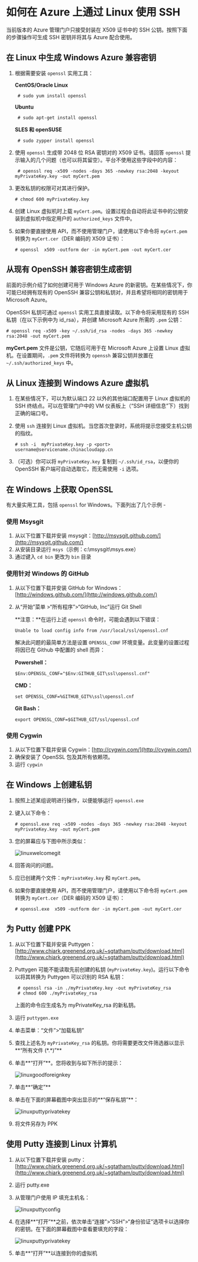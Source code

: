 <properties urlDisplayName="Use SSH" pageTitle="在 Azure 中使用 SSH 连接到 Linux 虚拟机" metaKeywords="Azure SSH keys Linux, Linux vm SSH" description="了解如何在 Azure 上通过 Linux 虚拟机生成和使用 SSH 密钥。" metaCanonical="" services="virtual-machines" documentationCenter="" title="How to Use SSH with Linux on Azure" authors="szarkos" solutions="" manager="timlt" editor=""/>

<tags ms.service="virtual-machines" ms.date="05/15/2015" wacn.date="06/19/2015"/>

# 如何在 Azure 上通过 Linux 使用 SSH

当前版本的 Azure 管理门户只接受封装在 X509 证书中的 SSH 公钥。按照下面的步骤操作可生成 SSH 密钥并将其与 Azure 配合使用。

## 在 Linux 中生成 Windows Azure 兼容密钥 ##

1. 根据需要安装 `openssl` 实用工具：

	**CentOS/Oracle Linux**

		# sudo yum install openssl

	**Ubuntu**

		# sudo apt-get install openssl

	**SLES 和 openSUSE**

		# sudo zypper install openssl


2. 使用 `openssl` 生成带 2048 位 RSA 密钥对的 X509 证书。请回答 `openssl` 提示输入的几个问题（也可以将其留空）。平台不使用这些字段中的内容：

		# openssl req -x509 -nodes -days 365 -newkey rsa:2048 -keyout myPrivateKey.key -out myCert.pem

3.	更改私钥的权限可对其进行保护。

		# chmod 600 myPrivateKey.key

4.	创建 Linux 虚拟机时上载 `myCert.pem`。设置过程会自动将此证书中的公钥安装到虚拟机中指定用户的 `authorized_keys` 文件中。

5.	如果你要直接使用 API，而不使用管理门户，请使用以下命令将 `myCert.pem` 转换为 `myCert.cer`（DER 编码的 X509 证书）：

		# openssl  x509 -outform der -in myCert.pem -out myCert.cer


## 从现有 OpenSSH 兼容密钥生成密钥
前面的示例介绍了如何创建可用于 Windows Azure 的新密钥。在某些情况下，你可能已经拥有现有的 OpenSSH 兼容公钥和私钥对，并且希望将相同的密钥用于 Microsoft Azure。

OpenSSH 私钥可通过 `openssl` 实用工具直接读取。以下命令将采用现有的 SSH 私钥（在以下示例中为 id_rsa），并创建 Microsoft Azure 所需的 `.pem` 公钥：

	# openssl req -x509 -key ~/.ssh/id_rsa -nodes -days 365 -newkey rsa:2048 -out myCert.pem

**myCert.pem** 文件是公钥，它随后可用于在 Microsoft Azure 上设置 Linux 虚拟机。在设置期间，`.pem` 文件将转换为 `openssh` 兼容公钥并放置在 `~/.ssh/authorized_keys` 中。


## 从 Linux 连接到 Windows Azure 虚拟机

1. 在某些情况下，可以为默认端口 22 以外的其他端口配置用于 Linux 虚拟机的 SSH 终结点。可以在管理门户中的 VM 仪表板上（“SSH 详细信息”下）找到正确的端口号。

2.	使用 `ssh` 连接到 Linux 虚拟机。当您首次登录时，系统将提示您接受主机公钥的指纹。

		# ssh -i  myPrivateKey.key -p <port> username@servicename.chinacloudapp.cn

3.	（可选）你可以将 `myPrivateKey.key` 复制到 `~/.ssh/id_rsa`，以便你的 OpenSSH 客户端可自动选取它，而无需使用 `-i` 选项。

## 在 Windows 上获取 OpenSSL ##

有大量实用工具，包括 `openssl` for Windows。下面列出了几个示例 -

### 使用 Msysgit ###

1.	从以下位置下载并安装 msysgit：[http://msysgit.github.com/](http://msysgit.github.com/)
2.	从安装目录运行 `msys`（示例：c:\msysgit\msys.exe）
3.	通过键入 `cd bin` 更改为 `bin` 目录


### 使用针对 Windows 的 GitHub ###

1.	从以下位置下载并安装 GitHub for Windows：[http://windows.github.com/](http://windows.github.com/)
2.	从“开始”菜单 >“所有程序”>“GitHub, Inc”运行 Git Shell

	**注意：**在运行上述 `openssl` 命令时，可能会遇到以下错误：

		Unable to load config info from /usr/local/ssl/openssl.cnf

	解决此问题的最简单方法是设置 `OPENSSL_CONF` 环境变量。此变量的设置过程将因已在 Github 中配置的 shell 而异：

	**Powershell：**

		$Env:OPENSSL_CONF="$Env:GITHUB_GIT\ssl\openssl.cnf"

	**CMD：**

		set OPENSSL_CONF=%GITHUB_GIT%\ssl\openssl.cnf

	**Git Bash：**

		export OPENSSL_CONF=$GITHUB_GIT/ssl/openssl.cnf


### 使用 Cygwin ###

1.	从以下位置下载并安装 Cygwin：[http://cygwin.com/](http://cygwin.com/)
2.	确保安装了 OpenSSL 包及其所有依赖项。
3.	运行 `cygwin`


## 在 Windows 上创建私钥 ##

1.	按照上述某组说明进行操作，以便能够运行 `openssl.exe`
2.	键入以下命令：

		# openssl.exe req -x509 -nodes -days 365 -newkey rsa:2048 -keyout myPrivateKey.key -out myCert.pem

3.	您的屏幕应与下图中所示类似：

	![linuxwelcomegit](./media/virtual-machines-linux-use-ssh-key/linuxwelcomegit.png)

4.	回答询问的问题。
5.	应已创建两个文件：`myPrivateKey.key` 和 `myCert.pem`。
6.	如果你要直接使用 API，而不使用管理门户，请使用以下命令将 `myCert.pem` 转换为 `myCert.cer`（DER 编码的 X509 证书）：

		# openssl.exe  x509 -outform der -in myCert.pem -out myCert.cer

## 为 Putty 创建 PPK ##

1. 从以下位置下载并安装 Puttygen：[http://www.chiark.greenend.org.uk/~sgtatham/putty/download.html](http://www.chiark.greenend.org.uk/~sgtatham/putty/download.html)

2. Puttygen 可能不能读取先前创建的私钥 (`myPrivateKey.key`)。运行以下命令以将其转换为 Puttygen 可以识别的 RSA 私钥：

		# openssl rsa -in ./myPrivateKey.key -out myPrivateKey_rsa
		# chmod 600 ./myPrivateKey_rsa

	上面的命令应生成名为 myPrivateKey_rsa 的新私钥。

3. 运行 `puttygen.exe`

4. 单击菜单：“文件”>“加载私钥”

5. 查找上述名为 `myPrivateKey_rsa` 的私钥。你将需要更改文件筛选器以显示**“所有文件 (\*.\*)”**

6. 单击**“打开”**。您将收到与如下所示的提示：

	![linuxgoodforeignkey](./media/virtual-machines-linux-use-ssh-key/linuxgoodforeignkey.png)

7. 单击**“确定”**

8. 单击在下面的屏幕截图中突出显示的**“保存私钥”**：

	![linuxputtyprivatekey](./media/virtual-machines-linux-use-ssh-key/linuxputtygenprivatekey.png)

9. 将文件另存为 PPK


## 使用 Putty 连接到 Linux 计算机 ##

1.	从以下位置下载并安装 putty：[http://www.chiark.greenend.org.uk/~sgtatham/putty/download.html](http://www.chiark.greenend.org.uk/~sgtatham/putty/download.html)
2.	运行 putty.exe
3.	从管理门户使用 IP 填充主机名：

	![linuxputtyconfig](./media/virtual-machines-linux-use-ssh-key/linuxputtyconfig.png)

4.	在选择**“打开”**之前，依次单击“连接”>“SSH”>“身份验证”选项卡以选择你的密钥。在下面的屏幕截图中查看要填充的字段：

	![linuxputtyprivatekey](./media/virtual-machines-linux-use-ssh-key/linuxputtyprivatekey.png)

5.	单击**“打开”**以连接到你的虚拟机

<!---HONumber=60-->